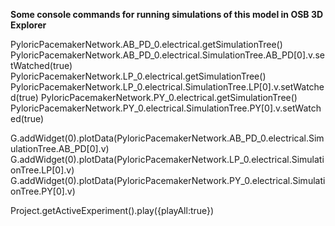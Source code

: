 **Some console commands for running simulations of this model in OSB 3D Explorer**

PyloricPacemakerNetwork.AB_PD_0.electrical.getSimulationTree()
PyloricPacemakerNetwork.AB_PD_0.electrical.SimulationTree.AB_PD[0].v.setWatched(true)
PyloricPacemakerNetwork.LP_0.electrical.getSimulationTree()
PyloricPacemakerNetwork.LP_0.electrical.SimulationTree.LP[0].v.setWatched(true)
PyloricPacemakerNetwork.PY_0.electrical.getSimulationTree()
PyloricPacemakerNetwork.PY_0.electrical.SimulationTree.PY[0].v.setWatched(true)


G.addWidget(0).plotData(PyloricPacemakerNetwork.AB_PD_0.electrical.SimulationTree.AB_PD[0].v)
G.addWidget(0).plotData(PyloricPacemakerNetwork.LP_0.electrical.SimulationTree.LP[0].v)
G.addWidget(0).plotData(PyloricPacemakerNetwork.PY_0.electrical.SimulationTree.PY[0].v)

Project.getActiveExperiment().play({playAll:true})




